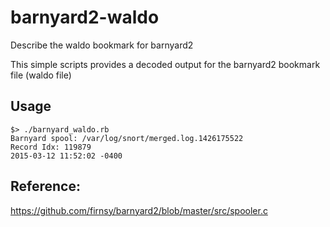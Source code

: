 # barnyard2-waldo
Describe the waldo bookmark for barnyard2

This simple scripts provides a decoded output for the barnyard2 bookmark file (waldo file)

## Usage 

```shell 
$> ./barnyard_waldo.rb 
Barnyard spool: /var/log/snort/merged.log.1426175522
Record Idx: 119879
2015-03-12 11:52:02 -0400
```


## Reference: 
https://github.com/firnsy/barnyard2/blob/master/src/spooler.c

